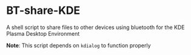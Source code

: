 # BT-share-KDE
A shell script to share files to other devices using bluetooth for the KDE Plasma Desktop Environment

**Note**: This script depends on `kdialog` to function properly
